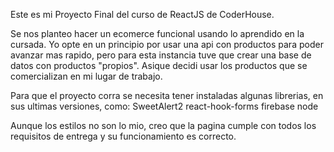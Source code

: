 Este es mi Proyecto Final del curso de ReactJS de CoderHouse.

Se nos planteo hacer un ecomerce funcional usando lo aprendido en la cursada.
Yo opte en un principio por usar una api con productos para poder avanzar mas rapido, 
pero para esta instancia tuve que crear una base de datos con productos "propios".
Asique decidi usar los productos que se comercializan en mi lugar de trabajo.

Para que el proyecto corra se necesita tener instaladas algunas librerias, en sus ultimas versiones, como:
SweetAlert2
react-hook-forms
firebase
node


Aunque los estilos no son lo mio, creo que la pagina cumple con todos los requisitos de entrega y su funcionamiento es correcto.